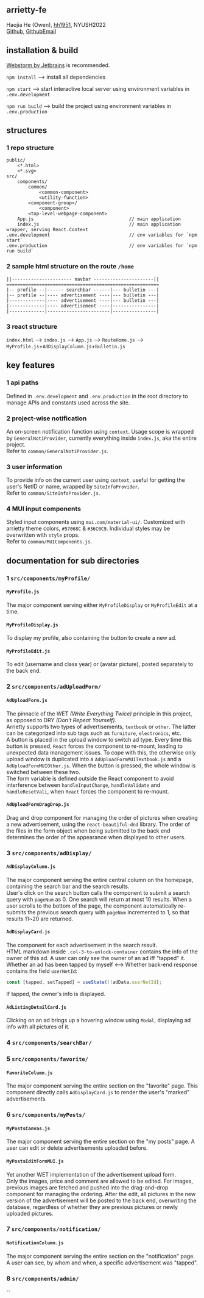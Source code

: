 
## arrietty-fe

Haojia He (Owen), [hh1951](mailto:hh1951@nyu.edu), NYUSH2022\
[Github](https://github.com/juanjuanjks), [GithubEmail](mailto:juanjuanjks@163.com)

## installation & build

[Webstorm by Jetbrains](https://www.jetbrains.com/webstorm/) is recommended.

`npm install` --> install all dependencies

`npm start` --> start interactive local server using environment variables in `.env.development`

`npm run build` --> build the project using environment variables in `.env.production`

## structures

### 1 repo structure

    public/
        <*.html>
        <*.svg>
    src/
        components/
            common/
                <common-component>
                <utility-function>
            <component-group>/
                <component>
            <top-level-webpage-component>
        App.js                                   // main application
        index.js                                 // main application wrapper, serving React.Context
    .env.development                             // env variables for `npm start`
    .env.production                              // env variables for `npm run build`

### 2 sample html structure on the route `/home`

    ||---------------------- navbar ----------------------||
    ========================================================
    |-- profile --|------ searchbar ------|--- bulletin ---|
    |-- profile --|---- advertisement ----|--- bulletin ---|
    |-------------|---- advertisement ----|--- bulletin ---|
    |-------------|---- advertisement ----|----------------|
    |-------------|-----------------------|----------------|

### 3 react structure

`index.html` --> `index.js` --> `App.js` --> `RouteHome.js` --> `MyProfile.js`+`AdDisplayColumn.js`+`Bulletin.js`

## key features

### 1 api paths

Defined in `.env.development` and `.env.production` in the root directory to manage APIs and constants used across the site.

### 2 project-wise notification

An on-screen notification function using `context`. Usage scope is wrapped by `GeneralNotiProvider`, currently everything inside `index.js`, aka the entire project.\
Refer to `common/GeneralNotiProvider.js`.

### 3 user information

To provide info on the current user using `context`, useful for getting the user's NetID or name, wrapped by `SiteInfoProvider`.\
Refer to `common/SiteInfoProvider.js`.

### 4 MUI input components

Styled input components using `mui.com/material-ui/`. Customized with arrietty theme colors, `#57068C` & `#36C0C9`. Individual styles may be overwritten with `style` props.\
Refer to `common/MUIComponents.js`.

## documentation for sub directories

### 1 `src/components/myProfile/`

#### `MyProfile.js`

The major component serving either `MyProfileDisplay` or `MyProfileEdit` at a time.

#### `MyProfileDisplay.js`

To display my profile, also containing the button to create a new ad.

#### `MyProfileEdit.js`

To edit (username and class year) or (avatar picture), posted separately to the back end.

### 2 `src/components/adUploadForm/`

#### `AdUploadForm.js`

The pinnacle of the WET _(Write Everything Twice)_ principle in this project, as opposed to DRY _(Don't Repeat Yourself)_.\
Arrietty supports two types of advertisements, `textbook` or `other`. The latter can be categorized into sub tags such as `furniture`, `electronics`, etc.\
A button is placed in the upload window to switch ad type. Every time this button is pressed, `React` forces the component to re-mount, leading to unexpected data management issues.
To cope with this, the otherwise only upload window is duplicated into a `AdUploadFormMUITextbook.js` and a `AdUploadFormMUIOther.js`. 
When the button is pressed, the whole window is switched between these two.\
The form variable is defined outside the React component to avoid interference between `handleInputChange`, `handleValidate` and `handleResetVali`, when `React` forces the component to re-mount.

#### `AdUploadFormDragDrop.js`

Drag and drop component for managing the order of pictures when creating a new advertisement, using the `react-beautiful-dnd` library.
The order of the files in the form object when being submitted to the back end determines the order of the appearance when displayed to other users.

### 3 `src/components/adDisplay/`

#### `AdDisplayColumn.js`

The major component serving the entire central column on the homepage, containing the search bar and the search results.\
User's click on the search button calls the component to submit a search query with `pageNum` as 0. 
One search will return at most 10 results. When a user scrolls to the bottom of the page, the component automatically re-submits the previous search query with `pageNum` incremented to 1, 
so that results 11~20 are returned.

#### `AdDisplayCard.js`

The component for each advertisement in the search result.\
HTML markdown inside `.col-3-to-unlock-container` contains the info of the owner of this ad. A user can only see the owner of an ad iff "tapped" it.
Whether an ad has been tapped by myself <--> Whether back-end response contains the field `userNetId`:
```javascript
const [tapped, setTapped] = useState(!!adData.userNetId);
```
If tapped, the owner's info is displayed.

#### `AdListingDetailCard.js`

Clicking on an ad brings up a hovering window using `Modal`, displaying ad info with all pictures of it.

### 4 `src/components/searchBar/`











### 5 `src/components/favorite/`

#### `FavoriteColumn.js`

The major component serving the entire section on the "favorite" page. 
This component directly calls `AdDisplayCard.js` to render the user's "marked" advertisements.

### 6 `src/components/myPosts/`

#### `MyPostsCanvas.js`

The major component serving the entire section on the "my posts" page.
A user can edit or delete advertisements uploaded before.

#### `MyPostsEditFormMUI.js`

Yet another WET implementation of the advertisement upload form.\
Only the images, price and comment are allowed to be edited.
For images, previous images are fetched and pushed into the drag-and-drop component for managing the ordering. 
After the edit, all pictures in the new version of the advertisement will be posted to the back end, overwriting the database, 
regardless of whether they are previous pictures or newly uploaded pictures.

### 7 `src/components/notification/`

#### `NotificationColumn.js`

The major component serving the entire section on the "notification" page.
A user can see, by whom and when, a specific advertisement was "tapped".

### 8 `src/components/admin/`

#### ``
















